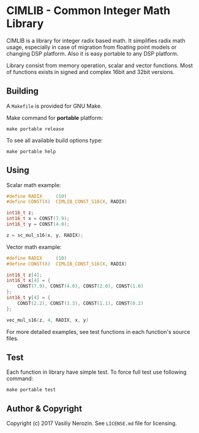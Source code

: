 # CIMLIB - Common Integer Math Library

CIMLIB is a library for integer radix based math. It simplifies radix math 
usage, especially in case of migration from floating point models or changing 
DSP platform. Also it is easy portable to any DSP platform. 

Library consist from memory operation, scalar and vector functions. Most of 
functions exists in signed and complex 16bit and 32bit versions.

## Building

A `Makefile` is provided for GNU Make. 

Make command for **portable** platform:
```
make portable release
```

To see all available build options type:
```
make portable help
```

## Using

Scalar math example:
```c
#define RADIX     (10)
#define CONST(X)  CIMLIB_CONST_S16(X, RADIX)

int16_t z;
int16_t x = CONST(7.9);
int16_t y = CONST(4.0);

z = sc_mul_s16(x, y, RADIX);
```

Vector math example:
```c
#define RADIX     (10)
#define CONST(X)  CIMLIB_CONST_S16(X, RADIX)

int16_t z[4];
int16_t x[4] = {
    CONST(7.9), CONST(4.0), CONST(2.0), CONST(1.0)
};
int16_t y[4] = {
    CONST(2.2), CONST(3.3), CONST(1.1), CONST(0.2)
};

vec_mul_s16(z, 4, RADIX, x, y)
```

For more detailed examples, see test functions in each function's source files. 

## Test

Each function in library have simple test. To force full test use following 
command:
```
make portable test
```

## Author & Copyright

Copyright (c) 2017 Vasiliy Nerozin. See `LICENSE.md` file for licensing.
